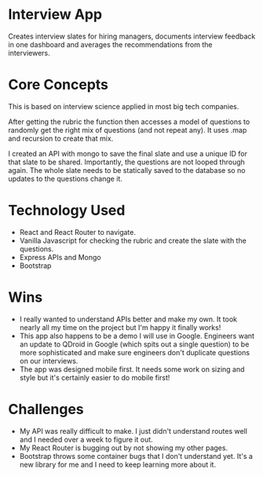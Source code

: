 # Interview App

Creates interview slates for hiring managers, documents interview feedback in one
dashboard and averages the recommendations from the interviewers.

# Core Concepts

This is based on interview science applied in most big tech companies.

After getting the rubric the function then accesses a model of questions to randomly get the right mix of questions (and not repeat any). It uses .map and recursion to create that mix.

I created an API with mongo to save the final slate and use a unique ID for that slate to be shared. Importantly, the questions are not looped through again. The whole slate needs to be statically saved to the database so no updates to the questions change it.

# Technology Used
- React and React Router to navigate.
- Vanilla Javascript for checking the rubric and create the slate with the questions.
- Express APIs and Mongo
- Bootstrap

# Wins
- I really wanted to understand APIs better and make my own. It took nearly all my time on the project but I'm happy it finally works!
- This app also happens to be a demo I will use in Google. Engineers want an update to QDroid in Google (which spits out a single question) to be more sophisticated and make sure engineers don't duplicate questions on our interviews.
- The app was designed mobile first. It needs some work on sizing and style but it's certainly easier to do mobile first!

# Challenges 
- My API was really difficult to make. I just didn't understand routes well and I needed over a week to figure it out.
- My React Router is bugging out by not showing my other pages.
- Bootstrap throws some container bugs that I don't understand yet. It's a new library for me and I need to keep learning more about it.
